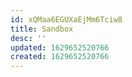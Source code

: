 ```yaml
---
id: xQMaa6EGUXaEjMm6Tciw8
title: Sandbox
desc: ''
updated: 1629652520766
created: 1629652520766
---
```


